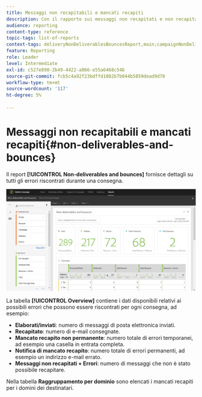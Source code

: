 ```yaml
---
title: Messaggi non recapitabili e mancati recapiti
description: Con il rapporto sui messaggi non recapitati e non recapitati pronto all’uso, scopri gli errori che possono verificarsi alla consegna.
audience: reporting
content-type: reference
topic-tags: list-of-reports
context-tags: deliveryNonDeliverablesBouncesReport,main;campaignNonDeliverablesBouncesReport,main;programNonDeliverablesBouncesReport,main
feature: Reporting
role: Leader
level: Intermediate
exl-id: c527e890-2b49-4422-a866-e55a6468c54b
source-git-commit: fcb5c4a92f23bdffd1082b7b044b5859dead9d70
workflow-type: tm+mt
source-wordcount: '117'
ht-degree: 5%

---
```


# Messaggi non recapitabili e mancati recapiti{#non-deliverables-and-bounces}

Il report **[!UICONTROL Non-deliverables and bounces]** fornisce dettagli su tutti gli errori riscontrati durante una consegna.

![](assets/delivery_reports_7.png)

La tabella **[!UICONTROL Overview]** contiene i dati disponibili relativi ai possibili errori che possono essere riscontrati per ogni consegna, ad esempio:

* **Elaborati/inviati**: numero di messaggi di posta elettronica inviati.
* **Recapitato**: numero di e-mail consegnate.
* **Mancato recapito non permanente**: numero totale di errori temporanei, ad esempio una casella in entrata completa.
* **Notifica di mancato recapito**: numero totale di errori permanenti, ad esempio un indirizzo e-mail errato.
* **Messaggi non recapitati + Errori**: numero di messaggi che non è stato possibile recapitare.

Nella tabella **Raggruppamento per dominio** sono elencati i mancati recapiti per i domini dei destinatari.
